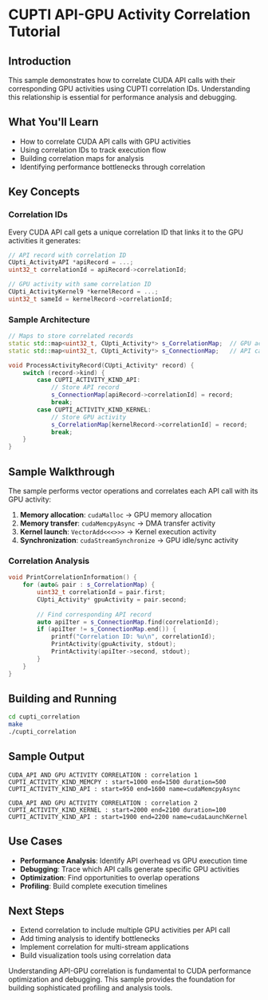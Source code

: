 # CUPTI API-GPU Activity Correlation Tutorial

## Introduction

This sample demonstrates how to correlate CUDA API calls with their corresponding GPU activities using CUPTI correlation IDs. Understanding this relationship is essential for performance analysis and debugging.

## What You'll Learn

- How to correlate CUDA API calls with GPU activities
- Using correlation IDs to track execution flow
- Building correlation maps for analysis
- Identifying performance bottlenecks through correlation

## Key Concepts

### Correlation IDs
Every CUDA API call gets a unique correlation ID that links it to the GPU activities it generates:

```cpp
// API record with correlation ID
CUpti_ActivityAPI *apiRecord = ...;
uint32_t correlationId = apiRecord->correlationId;

// GPU activity with same correlation ID
CUpti_ActivityKernel9 *kernelRecord = ...;
uint32_t sameId = kernelRecord->correlationId;
```

### Sample Architecture

```cpp
// Maps to store correlated records
static std::map<uint32_t, CUpti_Activity*> s_CorrelationMap;  // GPU activities
static std::map<uint32_t, CUpti_Activity*> s_ConnectionMap;   // API calls

void ProcessActivityRecord(CUpti_Activity* record) {
    switch (record->kind) {
        case CUPTI_ACTIVITY_KIND_API:
            // Store API record
            s_ConnectionMap[apiRecord->correlationId] = record;
            break;
        case CUPTI_ACTIVITY_KIND_KERNEL:
            // Store GPU activity
            s_CorrelationMap[kernelRecord->correlationId] = record;
            break;
    }
}
```

## Sample Walkthrough

The sample performs vector operations and correlates each API call with its GPU activity:

1. **Memory allocation**: `cudaMalloc` → GPU memory allocation
2. **Memory transfer**: `cudaMemcpyAsync` → DMA transfer activity  
3. **Kernel launch**: `VectorAdd<<<>>>` → Kernel execution activity
4. **Synchronization**: `cudaStreamSynchronize` → GPU idle/sync activity

### Correlation Analysis

```cpp
void PrintCorrelationInformation() {
    for (auto& pair : s_CorrelationMap) {
        uint32_t correlationId = pair.first;
        CUpti_Activity* gpuActivity = pair.second;
        
        // Find corresponding API record
        auto apiIter = s_ConnectionMap.find(correlationId);
        if (apiIter != s_ConnectionMap.end()) {
            printf("Correlation ID: %u\n", correlationId);
            PrintActivity(gpuActivity, stdout);
            PrintActivity(apiIter->second, stdout);
        }
    }
}
```

## Building and Running

```bash
cd cupti_correlation
make
./cupti_correlation
```

## Sample Output

```
CUDA_API AND GPU ACTIVITY CORRELATION : correlation 1
CUPTI_ACTIVITY_KIND_MEMCPY : start=1000 end=1500 duration=500
CUPTI_ACTIVITY_KIND_API : start=950 end=1600 name=cudaMemcpyAsync

CUDA_API AND GPU ACTIVITY CORRELATION : correlation 2  
CUPTI_ACTIVITY_KIND_KERNEL : start=2000 end=2100 duration=100
CUPTI_ACTIVITY_KIND_API : start=1900 end=2200 name=cudaLaunchKernel
```

## Use Cases

- **Performance Analysis**: Identify API overhead vs GPU execution time
- **Debugging**: Trace which API calls generate specific GPU activities
- **Optimization**: Find opportunities to overlap operations
- **Profiling**: Build complete execution timelines

## Next Steps

- Extend correlation to include multiple GPU activities per API call
- Add timing analysis to identify bottlenecks
- Implement correlation for multi-stream applications
- Build visualization tools using correlation data

Understanding API-GPU correlation is fundamental to CUDA performance optimization and debugging. This sample provides the foundation for building sophisticated profiling and analysis tools. 